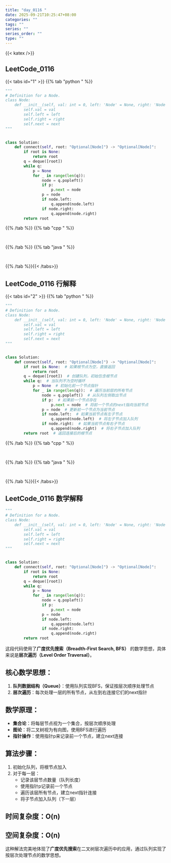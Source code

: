 ```yaml
---
title: "day_0116 "
date: 2025-09-21T10:25:47+08:00
categories: ""
tags: ""
series: ""
series_order: ""
type: ""
---
```


{{< katex />}}


## LeetCode_0116 

{{< tabs id="1" >}}
{{% tab "python " %}}

```python 
"""
# Definition for a Node.
class Node:
    def __init__(self, val: int = 0, left: 'Node' = None, right: 'Node' = None, next: 'Node' = None):
        self.val = val
        self.left = left
        self.right = right
        self.next = next
"""


class Solution:
    def connect(self, root: "Optional[Node]") -> "Optional[Node]":
        if root is None:
            return root
        q = deque([root])
        while q:
            p = None
            for _ in range(len(q)):
                node = q.popleft()
                if p:
                    p.next = node
                p = node
                if node.left:
                    q.append(node.left)
                if node.right:
                    q.append(node.right)
        return root 
```

{{% /tab %}}
{{% tab "cpp " %}}

```cpp 
 
```

{{% /tab %}}
{{% tab "java " %}}

```java 
 
```

{{% /tab %}}{{< /tabs>}}

## LeetCode_0116  行解释

{{< tabs id="2" >}}
{{% tab "python " %}}

```python 
"""
# Definition for a Node.
class Node:
    def __init__(self, val: int = 0, left: 'Node' = None, right: 'Node' = None, next: 'Node' = None):
        self.val = val
        self.left = left
        self.right = right
        self.next = next
"""


class Solution:
    def connect(self, root: "Optional[Node]") -> "Optional[Node]":
        if root is None:  # 如果根节点为空，直接返回
            return root
        q = deque([root])  # 创建队列，初始包含根节点
        while q:  # 当队列不为空时循环
            p = None  # 初始化前一个节点指针
            for _ in range(len(q)):  # 遍历当前层的所有节点
                node = q.popleft()  # 从队列左侧取出节点
                if p:  # 如果前一个节点存在
                    p.next = node  # 将前一个节点的next指向当前节点
                p = node  # 更新前一个节点为当前节点
                if node.left:  # 如果当前节点有左子节点
                    q.append(node.left)  # 将左子节点加入队列
                if node.right:  # 如果当前节点有右子节点
                    q.append(node.right)  # 将右子节点加入队列
        return root  # 返回连接后的根节点
```

{{% /tab %}}
{{% tab "cpp " %}}

```cpp 
 
```

{{% /tab %}}
{{% tab "java " %}}

```java 
 
```

{{% /tab %}}{{< /tabs>}}

## LeetCode_0116  数学解释

```python 
"""
# Definition for a Node.
class Node:
    def __init__(self, val: int = 0, left: 'Node' = None, right: 'Node' = None, next: 'Node' = None):
        self.val = val
        self.left = left
        self.right = right
        self.next = next
"""


class Solution:
    def connect(self, root: "Optional[Node]") -> "Optional[Node]":
        if root is None:
            return root
        q = deque([root])
        while q:
            p = None
            for _ in range(len(q)):
                node = q.popleft()
                if p:
                    p.next = node
                p = node
                if node.left:
                    q.append(node.left)
                if node.right:
                    q.append(node.right)
        return root 
```


这段代码使用了**广度优先搜索（Breadth-First Search, BFS）** 的数学思想，具体来说是**层次遍历（Level Order Traversal）**。

## 核心数学思想：

1. **队列数据结构（Queue）**：使用队列实现BFS，保证按层次顺序处理节点
2. **层次遍历**：每次处理一层的所有节点，从左到右连接它们的next指针

## 数学原理：

- **集合论**：将每层节点视为一个集合，按层次顺序处理
- **图论**：将二叉树视为有向图，使用BFS进行遍历
- **指针操作**：使用指针p来记录前一个节点，建立next连接

## 算法步骤：

1. 初始化队列，将根节点加入
2. 对于每一层：
   - 记录该层节点数量（队列长度）
   - 使用指针p记录前一个节点
   - 遍历该层所有节点，建立next指针连接
   - 将子节点加入队列（下一层）

## 时间复杂度：O(n)
## 空间复杂度：O(n)

这种解法完美地体现了**广度优先搜索**在二叉树层次遍历中的应用，通过队列实现了按层次处理节点的数学思想。


